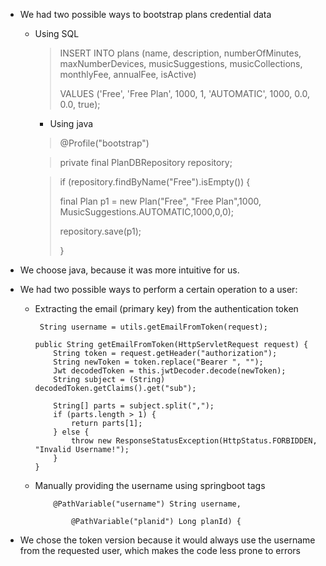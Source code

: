 * We had two possible ways to bootstrap plans credential data
    * Using SQL
      >INSERT INTO plans (name, description, numberOfMinutes, maxNumberDevices, musicSuggestions, musicCollections, monthlyFee, annualFee, isActive)
      >
      >VALUES ('Free', 'Free Plan', 1000, 1, 'AUTOMATIC', 1000, 0.0, 0.0, true);

        * Using java
      > @Profile("bootstrap")

      >   private final PlanDBRepository repository;

      >if (repository.findByName("Free").isEmpty()) {
      >
      >final Plan p1 = new Plan("Free", "Free Plan",1000, MusicSuggestions.AUTOMATIC,1000,0,0);
      >
      >repository.save(p1);
      >
      >}


* We choose java, because it was more intuitive for us.


* We had two possible ways to perform a certain operation to a user:
  * Extracting the email (primary key) from the authentication token
  
    ~~~
     String username = utils.getEmailFromToken(request);
    ~~~
    ~~~
    public String getEmailFromToken(HttpServletRequest request) {
        String token = request.getHeader("authorization");
        String newToken = token.replace("Bearer ", "");
        Jwt decodedToken = this.jwtDecoder.decode(newToken);
        String subject = (String) decodedToken.getClaims().get("sub");

        String[] parts = subject.split(",");
        if (parts.length > 1) {
            return parts[1];
        } else {
            throw new ResponseStatusException(HttpStatus.FORBIDDEN, "Invalid Username!");
        }
    }
    ~~~
  * Manually providing the username using springboot tags
    ~~~
        @PathVariable("username") String username,

			@PathVariable("planid") Long planId) {
    ~~~
    
* We chose the token version because it would always use the username from the requested user, which makes the code less prone to errors 
